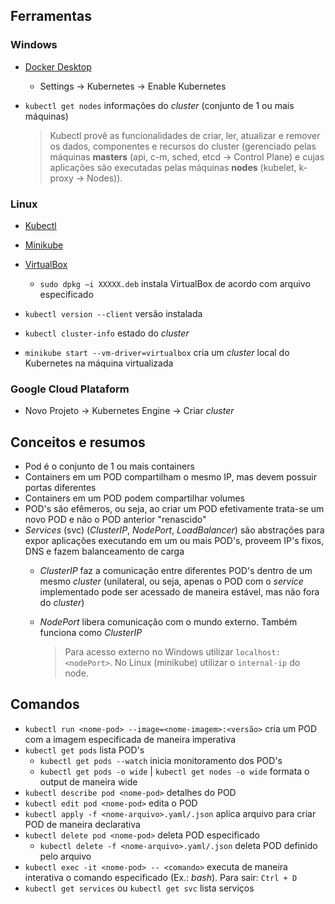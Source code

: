 ## Ferramentas

### Windows
- [Docker Desktop](https://docs.docker.com/desktop/install/windows-install/)
    - Settings -> Kubernetes -> Enable Kubernetes

- `kubectl get nodes` informações do _cluster_ (conjunto de 1 ou mais máquinas)

    >Kubectl provê as funcionalidades de criar, ler, atualizar e remover os dados, componentes e recursos do cluster (gerenciado pelas máquinas **masters** (api, c-m, sched, etcd -> Control Plane) e cujas aplicações são executadas pelas máquinas **nodes** (kubelet, k-proxy -> Nodes)).

### Linux
- [Kubectl](https://kubernetes.io/pt-br/docs/tasks/tools/install-kubectl-linux/)
- [Minikube](https://kubernetes.io/fr/docs/tasks/tools/install-minikube/)
- [VirtualBox](https://www.virtualbox.org/)
    - `sudo dpkg –i XXXXX.deb` instala VirtualBox de acordo com arquivo especificado

- `kubectl version --client` versão instalada
- `kubectl cluster-info` estado do _cluster_
- `minikube start --vm-driver=virtualbox` cria um _cluster_ local do Kubernetes na máquina virtualizada

### Google Cloud Plataform
- Novo Projeto -> Kubernetes Engine -> Criar _cluster_

## Conceitos e resumos
- Pod é o conjunto de 1 ou mais containers
- Containers em um POD compartilham o mesmo IP, mas devem possuir portas diferentes
- Containers em um POD podem compartilhar volumes
- POD's são efêmeros, ou seja, ao criar um POD efetivamente trata-se um novo POD e não o POD anterior "renascido"
- _Services_ (svc) (_ClusterIP_, _NodePort_, _LoadBalancer_) são abstrações para expor aplicações executando em um ou mais POD's, proveem IP's fixos, DNS e fazem balanceamento de carga
    - _ClusterIP_ faz a comunicação entre diferentes POD's dentro de um mesmo _cluster_ (unilateral, ou seja, apenas o POD com o _service_ implementado pode ser acessado de maneira estável, mas não fora do _cluster_)
    - _NodePort_ libera comunicação com o mundo externo. Também funciona como _ClusterIP_

        >Para acesso externo no Windows utilizar `localhost:<nodePort>`. No Linux (minikube) utilizar o `internal-ip` do node.

## Comandos
- `kubectl run <nome-pod> --image=<nome-imagem>:<versão>` cria um POD com a imagem especificada de maneira imperativa
- `kubectl get pods` lista POD's
    - `kubectl get pods --watch` inicia monitoramento dos POD's
    - `kubectl get pods -o wide` | `kubectl get nodes -o wide` formata o output de maneira wide
- `kubectl describe pod <nome-pod>` detalhes do POD
- `kubectl edit pod <nome-pod>` edita o POD
- `kubectl apply -f <nome-arquivo>.yaml/.json` aplica arquivo para criar POD de maneira declarativa
- `kubectl delete pod <nome-pod>` deleta POD especificado
    - `kubectl delete -f <nome-arquivo>.yaml/.json` deleta POD definido pelo arquivo
- `kubectl exec -it <nome-pod> -- <comando>` executa de maneira interativa o comando especificado (Ex.: _bash_). Para sair: `Ctrl + D`
- `kubectl get services` ou `kubectl get svc` lista serviços